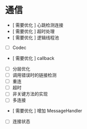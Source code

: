 # 通信

* [ 需要优化 ] 心跳检测连接
* [ 需要优化 ] 超时处理
* [ 需要优化 ] 逻辑线程池
* [ ] Codec
* [ 需要优化 ] callback
* [ ] 分层优化
* [ ] 调用错误时的链接检测
* [ ] 重连
* [ ] 超时
* [ ] 非关键方法的实现
* [ ] 多连接
* [ 需要优化 ] 增加 MessageHandler
* [ ] 连接状态